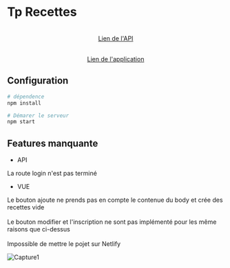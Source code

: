 # Tp Recettes

<p align="center">
  <a href="https://tpnotejs.herokuapp.com/" target="_blank">
    <br>
    Lien de l'API
  </a>
</p>

<p align="center">
  <a href="https://upbui.csb.app/#/login" target="_blank">
    <br>
    Lien de l'application
  </a>
</p>

## Configuration


``` bash
# dépendence
npm install 

# Démarer le serveur
npm start
```
## Features manquante


  - API

La route login n'est pas terminé
  
  - VUE
  
Le bouton ajoute ne prends pas en compte le contenue du body et crée des recettes vide
</br>  
Le bouton modifier et l'inscription ne sont pas implémenté pour les même raisons que ci-dessus
<br><br>
Impossible de mettre le pojet sur Netlify
  
![Capture1](https://user-images.githubusercontent.com/96228762/158264885-6e9af16f-132e-45fa-bbaf-0913519a3c81.PNG)

  </p>

